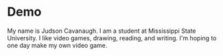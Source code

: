 # Demo

My name is Judson Cavanaugh. I am a student at Mississippi State University. I like video games, drawing, reading, and writing.
I'm hoping to one day make my own video game.
